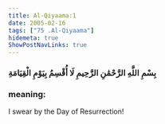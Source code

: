 ```yaml
---
title: Al-Qiyaama:1
date: 2005-02-16
tags: ["75 .Al-Qiyaama"]
hidemeta: true 
ShowPostNavLinks: true 
---
```

### بِسْمِ اللَّهِ الرَّحْمَٰنِ الرَّحِيمِ لَا أُقْسِمُ بِيَوْمِ الْقِيَامَةِ
### meaning: 
I swear by the Day of Resurrection!
